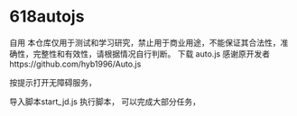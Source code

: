 # 618autojs

自用
本仓库仅用于测试和学习研究，禁止用于商业用途，不能保证其合法性，准确性，完整性和有效性，请根据情况自行判断。
下载 auto.js  感谢原开发者https://github.com/hyb1996/Auto.js

按提示打开无障碍服务， 


导入脚本start_jd.js
执行脚本，
可以完成大部分任务，



